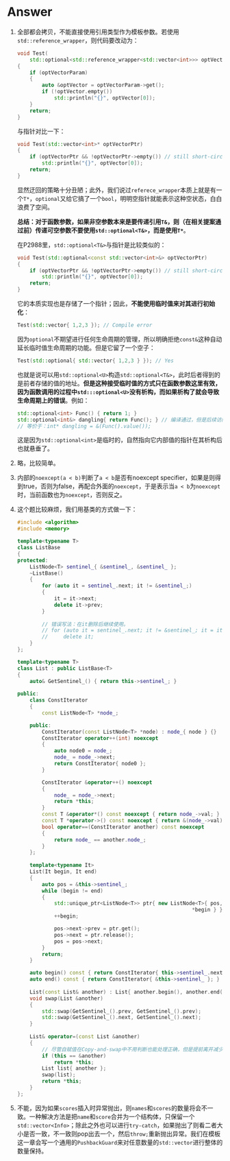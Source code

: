 # Answer

1. 全部都会拷贝，不能直接使用引用类型作为模板参数。若使用`std::reference_wrapper`，则代码要改动为：

   ```c++
   void Test(
       std::optional<std::reference_wrapper<std::vector<int>>> optVectorParam)
   {
       if (optVectorParam)
       {
           auto &optVector = optVectorParam->get();
           if (!optVector.empty())
               std::println("{}", optVector[0]);
       }
       return;
   }
   ```

   与指针对比一下：

   ```c++
   void Test(std::vector<int>* optVectorPtr)
   {
       if (optVectorPtr && !optVectorPtr->empty()) // still short-circuit
           std::println("{}", optVector[0]);
       return;
   }
   ```

   显然迂回的策略十分丑陋；此外，我们说过`referece_wrapper`本质上就是有一个`T*`，`optional`又给它搞了一个`bool`，明明空指针就能表示这种空状态，白白浪费了空间。

   **总结：对于函数参数，如果非空参数本来是要传递引用`T&`，则（在相关提案通过前）传递可空参数不要使用`std::optional<T&>`，而是使用`T*`**。

   在P2988里，`std::optional<T&>`与指针是比较类似的：

   ```c++
   void Test(std::optional<const std::vector<int>&> optVectorPtr)
   {
       if (optVectorPtr && !optVectorPtr->empty()) // still short-circuit
           std::println("{}", optVector[0]);
       return;
   }
   ```

   它的本质实现也是存储了一个指针；因此，**不能使用临时值来对其进行初始化**：

   ```c++
   Test(std::vector{ 1,2,3 }); // Compile error
   ```

   因为`optional`不期望进行任何生命周期的管理，所以明确拒绝`const&`这种自动延长临时值生命周期的功能。但是它留了一个空子：

   ```c++
   Test(std::optional{ std::vector{ 1,2,3 } }); // Yes
   ```

   也就是说可以用`std::optional<U>`构造`std::optional<T&>`，此时后者得到的是前者存储的值的地址。**但是这种接受临时值的方式只在函数参数这里有效，因为函数调用的过程中`std:::optional<U>`没有析构，而如果析构了就会导致生命周期上的错误**。例如：

   ```c++
   std::optional<int> Func() { return 1; }
   std::optional<int&> dangling{ return Func(); } // 编译通过，但是后续访问dangling是错误的。
   // 等价于：int* dangling = &(Func().value());
   ```

   这是因为`std::optional<int>`是临时的，自然指向它内部值的指针在其析构后也就悬垂了。

2. 略，比较简单。

3. 内部的`noexcept(a < b)`判断了`a < b`是否有noexcept specifier，如果是则得到true，否则为false，再配合外面的`noexcept`，于是表示当`a < b`为`noexcept`时，当前函数也为`noexcept`，否则反之。

4. 这个题比较麻烦，我们用基类的方式做一下：

   ```c++
   #include <algorithm>
   #include <memory>
   
   template<typename T>
   class ListBase
   {
   protected:
       ListNode<T> sentinel_{ &sentinel_, &sentinel_ };
       ~ListBase()
       {
           for (auto it = sentinel_.next; it != &sentinel_;)
           {
               it = it->next;
               delete it->prev; 
           }
           
           // 错误写法：在it删除后继续使用。
           // for (auto it = sentinel_.next; it != &sentinel_; it = it->next)
           //     delete it;
       }
   };
   
   template<typename T>
   class List : public ListBase<T>
   {
       auto& GetSentinel_() { return this->sentinel_; }
       
   public:
       class ConstIterator
       {
           const ListNode<T> *node_;
   
       public:
           ConstIterator(const ListNode<T> *node) : node_{ node } {}
           ConstIterator operator++(int) noexcept
           {
               auto node0 = node_;
               node_ = node_->next;
               return ConstIterator{ node0 };
           }
   
           ConstIterator &operator++() noexcept
           {
               node_ = node_->next;
               return *this;
           }
           const T &operator*() const noexcept { return node_->val; }
           const T *operator->() const noexcept { return &(node_->val); }
           bool operator==(ConstIterator another) const noexcept
           {
               return node_ == another.node_;
           }
       };    
       
       template<typename It>
       List(It begin, It end)
       {
           auto pos = &this->sentinel_;
           while (begin != end)
           {
               std::unique_ptr<ListNode<T>> ptr{ new ListNode<T>{ pos, pos->next,
                                                            *begin } };
               ++begin;
   
               pos->next->prev = ptr.get();
               pos->next = ptr.release();
               pos = pos->next;
           }
           return;
       }
   
       auto begin() const { return ConstIterator{ this->sentinel_.next }; }
       auto end() const { return ConstIterator{ &this->sentinel_ }; }
       
       List(const List& another) : List{ another.begin(), another.end() } {}
       void swap(List &another)
       {
           std::swap(GetSentinel_().prev, GetSentinel_().prev);
           std::swap(GetSentinel_().next, GetSentinel_().next);
       }
       
       List& operator=(const List &another)
       {
           // 尽管自赋值在Copy-and-swap中不用判断也能处理正确，但是提前离开减少拷贝也是有益的。
           if (this == &another)
               return *this;
           List list{ another };
           swap(list);
           return *this;
       }
   };
   ```

5. 不能，因为如果`scores`插入时异常抛出，则`names`和`scores`的数量将会不一致。一种解决方法是把`name`和`score`合并为一个结构体，只保留一个`std::vector<Info>`；除此之外也可以进行`try-catch`，如果抛出了则看二者大小是否一致，不一致则pop出去一个，然后`throw;`重新抛出异常。我们在模板这一章会写一个通用的`PushbackGuard`来对任意数量的`std::vector`进行整体的数量保持。

